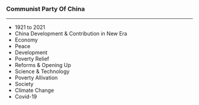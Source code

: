 ### Communist Party Of China
***
- 1921 to 2021
- China Development & Contribution in New Era
 - Economy
 - Peace
 - Development
 - Poverty Relief
 - Reforms & Opening Up
 - Science & Technology
 - Poverty Allivation
 - Society
 - Climate Change
 - Covid-19
